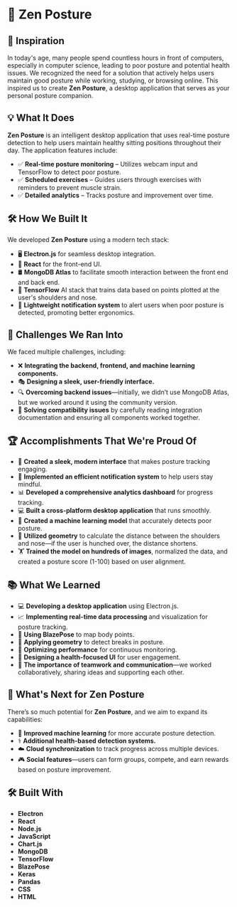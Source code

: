 # 🧘 **Zen Posture**  

## 📌 **Inspiration**  
In today's age, many people spend countless hours in front of computers, especially in computer science, leading to poor posture and potential health issues. We recognized the need for a solution that actively helps users maintain good posture while working, studying, or browsing online. This inspired us to create **Zen Posture**, a desktop application that serves as your personal posture companion.  

## 💡 **What It Does**  
**Zen Posture** is an intelligent desktop application that uses real-time posture detection to help users maintain healthy sitting positions throughout their day. The application features include:  
- ✅ **Real-time posture monitoring** – Utilizes webcam input and TensorFlow to detect poor posture.  
- ✅ **Scheduled exercises** – Guides users through exercises with reminders to prevent muscle strain.  
- ✅ **Detailed analytics** – Tracks posture and improvement over time.  

## 🛠 **How We Built It**  
We developed **Zen Posture** using a modern tech stack:  
- 🖥 **Electron.js** for seamless desktop integration.  
- 🎨 **React** for the front-end UI.  
- 🛢 **MongoDB Atlas** to facilitate smooth interaction between the front end and back end.  
- 🤖 **TensorFlow** AI stack that trains data based on points plotted at the user's shoulders and nose.  
- 🔔 **Lightweight notification system** to alert users when poor posture is detected, promoting better ergonomics.  

## 🚧 **Challenges We Ran Into**  
We faced multiple challenges, including:  
- ❌ **Integrating the backend, frontend, and machine learning components.**  
- 🎭 **Designing a sleek, user-friendly interface.**  
- 🔍 **Overcoming backend issues**—initially, we didn’t use MongoDB Atlas, but we worked around it using the community version.  
- 🔗 **Solving compatibility issues** by carefully reading integration documentation and ensuring all components worked together.  

## 🏆 **Accomplishments That We're Proud Of**  
- 🎨 **Created a sleek, modern interface** that makes posture tracking engaging.  
- 📢 **Implemented an efficient notification system** to help users stay mindful.  
- 📊 **Developed a comprehensive analytics dashboard** for progress tracking.  
- 💻 **Built a cross-platform desktop application** that runs smoothly.  
- 🤖 **Created a machine learning model** that accurately detects poor posture.  
- 📏 **Utilized geometry** to calculate the distance between the shoulders and nose—if the user is hunched over, the distance shortens.  
- 🏋️ **Trained the model on hundreds of images**, normalized the data, and created a posture score (1-100) based on user alignment.  

## 📚 **What We Learned**  
- 💻 **Developing a desktop application** using Electron.js.  
- 📈 **Implementing real-time data processing** and visualization for posture tracking.  
- 🎯 **Using BlazePose** to map body points.  
- 📐 **Applying geometry** to detect breaks in posture.  
- 🚀 **Optimizing performance** for continuous monitoring.  
- 🎨 **Designing a health-focused UI** for user engagement.  
- 🤝 **The importance of teamwork and communication**—we worked collaboratively, sharing ideas and supporting each other.  

## 🚀 **What's Next for Zen Posture**  
There’s so much potential for **Zen Posture**, and we aim to expand its capabilities:  
- 🔬 **Improved machine learning** for more accurate posture detection.  
- ⚕️ **Additional health-based detection systems.**  
- ☁️ **Cloud synchronization** to track progress across multiple devices.  
- 🎮 **Social features**—users can form groups, compete, and earn rewards based on posture improvement.  

## 🛠 **Built With**  
- **Electron**  
- **React**  
- **Node.js**  
- **JavaScript**  
- **Chart.js**  
- **MongoDB**  
- **TensorFlow**  
- **BlazePose**  
- **Keras**  
- **Pandas**  
- **CSS**  
- **HTML**  

